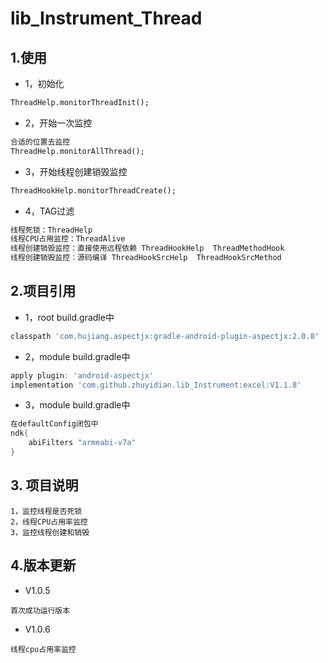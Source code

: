 # lib_Instrument_Thread

## 1.使用
* 1，初始化
```xml
ThreadHelp.monitorThreadInit();
```
* 2，开始一次监控
```xml
合适的位置去监控
ThreadHelp.monitorAllThread();
```
* 3，开始线程创建销毁监控
```xml
ThreadHookHelp.monitorThreadCreate();
```
* 4，TAG过滤
```xml
线程死锁：ThreadHelp
线程CPU占用监控：ThreadAlive
线程创建销毁监控：直接使用远程依赖 ThreadHookHelp  ThreadMethodHook
线程创建销毁监控：源码编译 ThreadHookSrcHelp  ThreadHookSrcMethod
```
## 2.项目引用
* 1，root build.gradle中
```groovy
classpath 'com.hujiang.aspectjx:gradle-android-plugin-aspectjx:2.0.8'
```
* 2，module build.gradle中
```groovy
apply plugin: 'android-aspectjx'
implementation 'com.github.zhuyidian.lib_Instrument:excel:V1.1.8'
```
* 3，module build.gradle中
```groovy
在defaultConfig闭包中
ndk{
    abiFilters "armeabi-v7a"
}
```
## 3. 项目说明
```
1，监控线程是否死锁
2，线程CPU占用率监控
3，监控线程创建和销毁
```
## 4.版本更新
* V1.0.5
```
首次成功运行版本
```
* V1.0.6
```
线程cpu占用率监控
```

